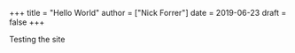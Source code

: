 +++
title = "Hello World"
author = ["Nick Forrer"]
date = 2019-06-23
draft = false
+++

Testing the site
